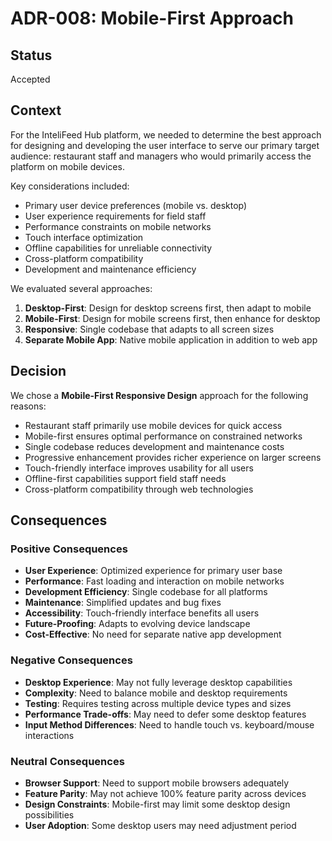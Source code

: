 # ADR-008: Mobile-First Approach

## Status

Accepted

## Context

For the InteliFeed Hub platform, we needed to determine the best approach for designing and developing the user interface to serve our primary target audience: restaurant staff and managers who would primarily access the platform on mobile devices.

Key considerations included:
- Primary user device preferences (mobile vs. desktop)
- User experience requirements for field staff
- Performance constraints on mobile networks
- Touch interface optimization
- Offline capabilities for unreliable connectivity
- Cross-platform compatibility
- Development and maintenance efficiency

We evaluated several approaches:
1. **Desktop-First**: Design for desktop screens first, then adapt to mobile
2. **Mobile-First**: Design for mobile screens first, then enhance for desktop
3. **Responsive**: Single codebase that adapts to all screen sizes
4. **Separate Mobile App**: Native mobile application in addition to web app

## Decision

We chose a **Mobile-First Responsive Design** approach for the following reasons:
- Restaurant staff primarily use mobile devices for quick access
- Mobile-first ensures optimal performance on constrained networks
- Single codebase reduces development and maintenance costs
- Progressive enhancement provides richer experience on larger screens
- Touch-friendly interface improves usability for all users
- Offline-first capabilities support field staff needs
- Cross-platform compatibility through web technologies

## Consequences

### Positive Consequences
- **User Experience**: Optimized experience for primary user base
- **Performance**: Fast loading and interaction on mobile networks
- **Development Efficiency**: Single codebase for all platforms
- **Maintenance**: Simplified updates and bug fixes
- **Accessibility**: Touch-friendly interface benefits all users
- **Future-Proofing**: Adapts to evolving device landscape
- **Cost-Effective**: No need for separate native app development

### Negative Consequences
- **Desktop Experience**: May not fully leverage desktop capabilities
- **Complexity**: Need to balance mobile and desktop requirements
- **Testing**: Requires testing across multiple device types and sizes
- **Performance Trade-offs**: May need to defer some desktop features
- **Input Method Differences**: Need to handle touch vs. keyboard/mouse interactions

### Neutral Consequences
- **Browser Support**: Need to support mobile browsers adequately
- **Feature Parity**: May not achieve 100% feature parity across devices
- **Design Constraints**: Mobile-first may limit some desktop design possibilities
- **User Adoption**: Some desktop users may need adjustment period